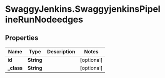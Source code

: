 # SwaggyJenkins.SwaggyjenkinsPipelineRunNodeedges

## Properties
Name | Type | Description | Notes
------------ | ------------- | ------------- | -------------
**id** | **String** |  | [optional] 
**_class** | **String** |  | [optional] 


